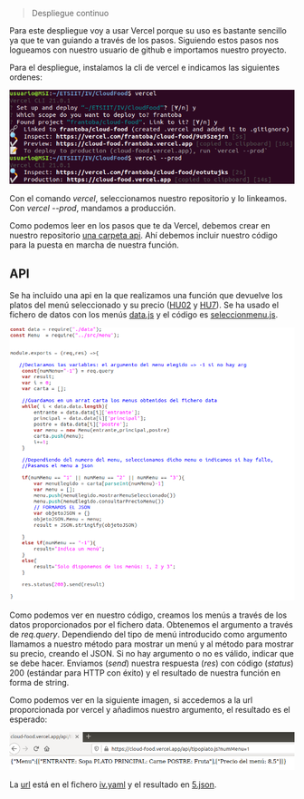 > Despliegue continuo

Para este despliegue voy a usar Vercel porque su uso es bastante sencillo ya que te van guiando a través de los pasos. Siguiendo estos pasos nos logueamos con nuestro usuario de github e importamos nuestro proyecto.

Para el despliegue, instalamos la cli de vercel e indicamos las siguientes ordenes:

![](./imagenes/vercel-cli.png)

Con el comando *vercel*, seleccionamos nuestro repositorio y lo linkeamos. 
Con *vercel --prod*, mandamos a producción.

Como podemos leer en los pasos que te da Vercel, debemos crear en nuestro repositorio [una carpeta api](../api). Ahí debemos incluir nuestro código para la puesta en marcha de nuestra función.

## API

Se ha incluido una api en la que realizamos una función que devuelve los platos del menú seleccionado y su precio ([HU02](https://github.com/FranToBa/CloudFood/issues/3) y [HU7](https://github.com/FranToBa/CloudFood/issues/42)). Se ha usado el fichero de datos con los menús [data.js](../api/data.js) y el código es [seleccionmenu.js](../api/seleccionmenu.js).

![](./imagenes/cod-vercel.png)

Como podemos ver en nuestro código, creamos los menús a través de los datos proporcionados por el fichero data. Obtenemos el argumento a través de *req.query*. Dependiendo del tipo de menú introducido como argumento llamamos a nuestro método para mostrar un menú y al método para mostrar su precio, creando el JSON. Si no hay argumento o no es válido, indicar que se debe hacer. Enviamos (*send*) nuestra respuesta (*res*)  con código (*status*) 200 (estándar para HTTP con éxito) y el resultado de nuestra función en forma de string.

Como podemos ver en la siguiente imagen, si accedemos a la url proporcionada por vercel y añadimos nuestro argumento, el resultado es el esperado:

![](./imagenes/vercel-f.png)

 La [url](https://cloud-food.vercel.app/api/seleccionmenu.js?numMenu=1) está en el fichero [iv.yaml](./iv.yaml) y el resultado en [5.json](./5.json).

